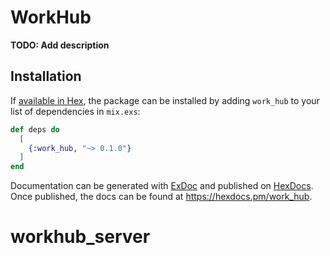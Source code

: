 # WorkHub

**TODO: Add description**

## Installation

If [available in Hex](https://hex.pm/docs/publish), the package can be installed
by adding `work_hub` to your list of dependencies in `mix.exs`:

```elixir
def deps do
  [
    {:work_hub, "~> 0.1.0"}
  ]
end
```

Documentation can be generated with [ExDoc](https://github.com/elixir-lang/ex_doc)
and published on [HexDocs](https://hexdocs.pm). Once published, the docs can
be found at <https://hexdocs.pm/work_hub>.

# workhub_server
